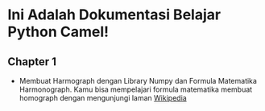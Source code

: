 # Ini Adalah Dokumentasi Belajar Python Camel!
## Chapter 1
* Membuat Harmograph dengan Library Numpy dan Formula Matematika Harmonograph. Kamu bisa mempelajari formula matematika membuat homograph dengan mengunjungi laman [Wikipedia](https://en.wikipedia.org/wiki/Harmonograph)
